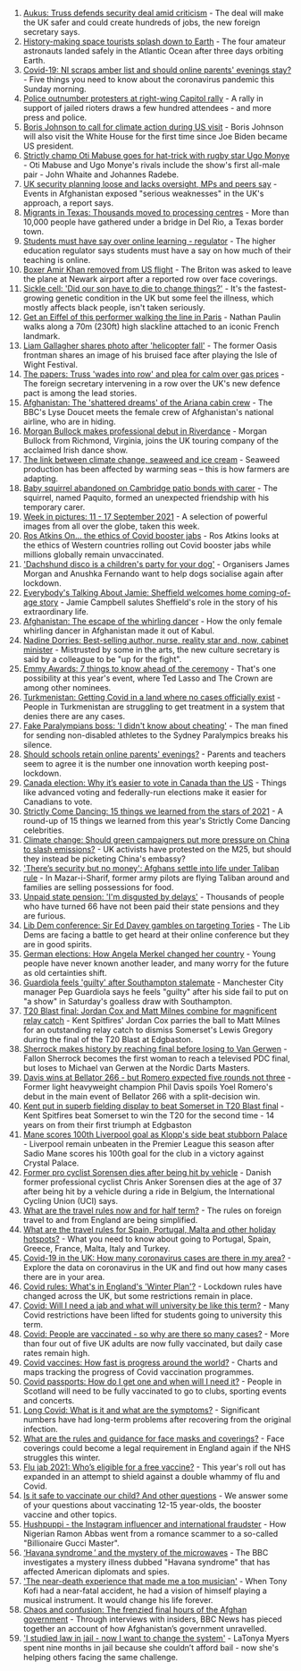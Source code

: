 1. [Aukus: Truss defends security deal amid criticism](https://www.bbc.co.uk/news/uk-58613195?at_medium=RSS&at_campaign=KARANGA) - The deal will make the UK safer and could create hundreds of jobs, the new foreign secretary says.
2. [History-making space tourists splash down to Earth](https://www.bbc.co.uk/news/world-us-canada-58612961?at_medium=RSS&at_campaign=KARANGA) - The four amateur astronauts landed safely in the Atlantic Ocean after three days orbiting Earth.
3. [Covid-19: NI scraps amber list and should online parents' evenings stay?](https://www.bbc.co.uk/news/uk-58613552?at_medium=RSS&at_campaign=KARANGA) - Five things you need to know about the coronavirus pandemic this Sunday morning.
4. [Police outnumber protesters at right-wing Capitol rally](https://www.bbc.co.uk/news/world-us-canada-58612965?at_medium=RSS&at_campaign=KARANGA) - A rally in support of jailed rioters draws a few hundred attendees - and more press and police.
5. [Boris Johnson to call for climate action during US visit](https://www.bbc.co.uk/news/uk-58613389?at_medium=RSS&at_campaign=KARANGA) - Boris Johnson will also visit the White House for the first time since Joe Biden became US president.
6. [Strictly champ Oti Mabuse goes for hat-trick with rugby star Ugo Monye](https://www.bbc.co.uk/news/entertainment-arts-58611007?at_medium=RSS&at_campaign=KARANGA) - Oti Mabuse and Ugo Monye's rivals include the show's first all-male pair - John Whaite and Johannes Radebe.
7. [UK security planning loose and lacks oversight, MPs and peers say](https://www.bbc.co.uk/news/uk-58612529?at_medium=RSS&at_campaign=KARANGA) - Events in Afghanistan exposed "serious weaknesses" in the UK's approach, a report says.
8. [Migrants in Texas: Thousands moved to processing centres](https://www.bbc.co.uk/news/world-us-canada-58612566?at_medium=RSS&at_campaign=KARANGA) - More than 10,000 people have gathered under a bridge in Del Rio, a Texas border town.
9. [Students must have say over online learning - regulator](https://www.bbc.co.uk/news/education-58600875?at_medium=RSS&at_campaign=KARANGA) - The higher education regulator says students must have a say on how much of their teaching is online.
10. [Boxer Amir Khan removed from US flight](https://www.bbc.co.uk/news/uk-58612530?at_medium=RSS&at_campaign=KARANGA) - The Briton was asked to leave the plane at Newark airport after a reported row over face coverings.
11. [Sickle cell: 'Did our son have to die to change things?'](https://www.bbc.co.uk/news/newsbeat-58599462?at_medium=RSS&at_campaign=KARANGA) - It's the fastest-growing genetic condition in the UK but some feel the illness, which mostly affects black people, isn't taken seriously.
12. [Get an Eiffel of this performer walking the line in Paris](https://www.bbc.co.uk/news/world-europe-58612966?at_medium=RSS&at_campaign=KARANGA) - Nathan Paulin walks along a 70m (230ft) high slackline attached to an iconic French landmark.
13. [Liam Gallagher shares photo after 'helicopter fall'](https://www.bbc.co.uk/news/entertainment-arts-58613394?at_medium=RSS&at_campaign=KARANGA) - The former Oasis frontman shares an image of his bruised face after playing the Isle of Wight Festival.
14. [The papers: Truss 'wades into row' and plea for calm over gas prices](https://www.bbc.co.uk/news/blogs-the-papers-58612636?at_medium=RSS&at_campaign=KARANGA) - The foreign secretary intervening in a row over the UK's new defence pact is among the lead stories.
15. [Afghanistan: The 'shattered dreams' of the Ariana cabin crew](https://www.bbc.co.uk/news/world-middle-east-58599522?at_medium=RSS&at_campaign=KARANGA) - The BBC's Lyse Doucet meets the female crew of Afghanistan's national airline, who are in hiding.
16. [Morgan Bullock makes professional debut in Riverdance](https://www.bbc.co.uk/news/entertainment-arts-58602633?at_medium=RSS&at_campaign=KARANGA) - Morgan Bullock from Richmond, Virginia, joins the UK touring company of the acclaimed Irish dance show.
17. [The link between climate change, seaweed and ice cream](https://www.bbc.co.uk/news/stories-58582499?at_medium=RSS&at_campaign=KARANGA) - Seaweed production has been affected by warming seas – this is how farmers are adapting.
18. [Baby squirrel abandoned on Cambridge patio bonds with carer](https://www.bbc.co.uk/news/uk-england-cambridgeshire-58599762?at_medium=RSS&at_campaign=KARANGA) - The squirrel, named Paquito, formed an unexpected friendship with his temporary carer.
19. [Week in pictures: 11 - 17 September 2021](https://www.bbc.co.uk/news/in-pictures-58597718?at_medium=RSS&at_campaign=KARANGA) - A selection of powerful images from all over the globe, taken this week.
20. [Ros Atkins On… the ethics of Covid booster jabs](https://www.bbc.co.uk/news/health-58598166?at_medium=RSS&at_campaign=KARANGA) - Ros Atkins looks at the ethics of Western countries rolling out Covid booster jabs while millions globally remain unvaccinated.
21. ['Dachshund disco is a children's party for your dog'](https://www.bbc.co.uk/news/uk-england-leicestershire-58547748?at_medium=RSS&at_campaign=KARANGA) - Organisers James Morgan and Anushka Fernando want to help dogs socialise again after lockdown.
22. [Everybody's Talking About Jamie: Sheffield welcomes home coming-of-age story](https://www.bbc.co.uk/news/uk-england-south-yorkshire-58570178?at_medium=RSS&at_campaign=KARANGA) - Jamie Campbell salutes Sheffield's role in the story of his extraordinary life.
23. [Afghanistan: The escape of the whirling dancer](https://www.bbc.co.uk/news/world-asia-58602631?at_medium=RSS&at_campaign=KARANGA) - How the only female whirling dancer in Afghanistan made it out of Kabul.
24. [Nadine Dorries: Best-selling author, nurse, reality star and, now, cabinet minister](https://www.bbc.co.uk/news/uk-politics-58594042?at_medium=RSS&at_campaign=KARANGA) - Mistrusted by some in the arts, the new culture secretary is said by a colleague to be "up for the fight".
25. [Emmy Awards: 7 things to know ahead of the ceremony](https://www.bbc.co.uk/news/entertainment-arts-57926660?at_medium=RSS&at_campaign=KARANGA) - That's one possibility at this year's event, where Ted Lasso and The Crown are among other nominees.
26. [Turkmenistan: Getting Covid in a land where no cases officially exist](https://www.bbc.co.uk/news/world-asia-58583212?at_medium=RSS&at_campaign=KARANGA) - People in Turkmenistan are struggling to get treatment in a system that denies there are any cases.
27. [Fake Paralympians boss: 'I didn't know about cheating'](https://www.bbc.co.uk/news/stories-58598677?at_medium=RSS&at_campaign=KARANGA) - The man fined for sending non-disabled athletes to the Sydney Paralympics breaks his silence.
28. [Should schools retain online parents' evenings?](https://www.bbc.co.uk/news/technology-58104500?at_medium=RSS&at_campaign=KARANGA) - Parents and teachers seem to agree it is the number one innovation worth keeping post-lockdown.
29. [Canada election: Why it’s easier to vote in Canada than the US](https://www.bbc.co.uk/news/world-us-canada-58589809?at_medium=RSS&at_campaign=KARANGA) - Things like advanced voting and federally-run elections make it easier for Canadians to vote.
30. [Strictly Come Dancing: 15 things we learned from the stars of 2021](https://www.bbc.co.uk/news/entertainment-arts-58271367?at_medium=RSS&at_campaign=KARANGA) - A round-up of 15 things we learned from this year's Strictly Come Dancing celebrities.
31. [Climate change: Should green campaigners put more pressure on China to slash emissions?](https://www.bbc.co.uk/news/science-environment-58584976?at_medium=RSS&at_campaign=KARANGA) - UK activists have protested on the M25, but should they instead be picketing China's embassy?
32. ['There’s security but no money': Afghans settle into life under Taliban rule](https://www.bbc.co.uk/news/world-asia-58597432?at_medium=RSS&at_campaign=KARANGA) - In Mazar-i-Sharif, former army pilots are flying Taliban around and families are selling possessions for food.
33. [Unpaid state pension: 'I'm disgusted by delays'](https://www.bbc.co.uk/news/business-58598046?at_medium=RSS&at_campaign=KARANGA) - Thousands of people who have turned 66 have not been paid their state pensions and they are furious.
34. [Lib Dem conference: Sir Ed Davey gambles on targeting Tories](https://www.bbc.co.uk/news/uk-politics-58601889?at_medium=RSS&at_campaign=KARANGA) - The Lib Dems are facing a battle to get heard at their online conference but they are in good spirits.
35. [German elections: How Angela Merkel changed her country](https://www.bbc.co.uk/news/world-europe-58597504?at_medium=RSS&at_campaign=KARANGA) - Young people have never known another leader, and many worry for the future as old certainties shift.
36. [Guardiola feels 'guilty' after Southampton stalemate](https://www.bbc.co.uk/sport/football/58611848?at_medium=RSS&at_campaign=KARANGA) - Manchester City manager Pep Guardiola says he feels "guilty" after his side fail to put on "a show" in Saturday's goalless draw with Southampton.
37. [T20 Blast final: Jordan Cox and Matt Milnes combine for magnificent relay catch](https://www.bbc.co.uk/sport/av/cricket/58612343?at_medium=RSS&at_campaign=KARANGA) - Kent Spitfires' Jordan Cox parries the ball to Matt Milnes for an outstanding relay catch to dismiss Somerset's Lewis Gregory during the final of the T20 Blast at Edgbaston.
38. [Sherrock makes history by reaching final before losing to Van Gerwen](https://www.bbc.co.uk/sport/darts/58612539?at_medium=RSS&at_campaign=KARANGA) - Fallon Sherrock becomes the first woman to reach a televised PDC final, but loses to Michael van Gerwen at the Nordic Darts Masters.
39. [Davis wins at Bellator 266 - but Romero expected five rounds not three](https://www.bbc.co.uk/sport/mixed-martial-arts/58613984?at_medium=RSS&at_campaign=KARANGA) - Former light heavyweight champion Phil Davis spoils Yoel Romero's debut in the main event of Bellator 266 with a split-decision win.
40. [Kent put in superb fielding display to beat Somerset in T20 Blast final](https://www.bbc.co.uk/sport/cricket/58609102?at_medium=RSS&at_campaign=KARANGA) - Kent Spitfires beat Somerset to win the T20 for the second time - 14 years on from their first triumph at Edgbaston
41. [Mane scores 100th Liverpool goal as Klopp's side beat stubborn Palace](https://www.bbc.co.uk/sport/football/58525384?at_medium=RSS&at_campaign=KARANGA) - Liverpool remain unbeaten in the Premier League this season after Sadio Mane scores his 100th goal for the club in a victory against Crystal Palace.
42. [Former pro cyclist Sorensen dies after being hit by vehicle](https://www.bbc.co.uk/sport/cycling/58612748?at_medium=RSS&at_campaign=KARANGA) - Danish former professional cyclist Chris Anker Sorensen dies at the age of 37 after being hit by a vehicle during a ride in Belgium, the International Cycling Union (UCI) says.
43. [What are the travel rules now and for half term?](https://www.bbc.co.uk/news/explainers-52544307?at_medium=RSS&at_campaign=KARANGA) - The rules on foreign travel to and from England are being simplified.
44. [What are the travel rules for Spain, Portugal, Malta and other holiday hotspots?](https://www.bbc.co.uk/news/explainers-56997931?at_medium=RSS&at_campaign=KARANGA) - What you need to know about going to Portugal, Spain, Greece, France, Malta, Italy and Turkey.
45. [Covid-19 in the UK: How many coronavirus cases are there in my area?](https://www.bbc.co.uk/news/uk-51768274?at_medium=RSS&at_campaign=KARANGA) - Explore the data on coronavirus in the UK and find out how many cases there are in your area.
46. [Covid rules: What's in England's 'Winter Plan'?](https://www.bbc.co.uk/news/explainers-52530518?at_medium=RSS&at_campaign=KARANGA) - Lockdown rules have changed across the UK, but some restrictions remain in place.
47. [Covid: Will I need a jab and what will university be like this term?](https://www.bbc.co.uk/news/explainers-52753913?at_medium=RSS&at_campaign=KARANGA) - Many Covid restrictions have been lifted for students going to university this term.
48. [Covid: People are vaccinated - so why are there so many cases?](https://www.bbc.co.uk/news/health-55045639?at_medium=RSS&at_campaign=KARANGA) - More than four out of five UK adults are now fully vaccinated, but daily case rates remain high.
49. [Covid vaccines: How fast is progress around the world?](https://www.bbc.co.uk/news/world-56237778?at_medium=RSS&at_campaign=KARANGA) - Charts and maps tracking the progress of Covid vaccination programmes.
50. [Covid passports: How do I get one and when will I need it?](https://www.bbc.co.uk/news/explainers-55718553?at_medium=RSS&at_campaign=KARANGA) - People in Scotland will need to be fully vaccinated to go to clubs, sporting events and concerts.
51. [Long Covid: What is it and what are the symptoms?](https://www.bbc.co.uk/news/health-57833394?at_medium=RSS&at_campaign=KARANGA) - Significant numbers have had long-term problems after recovering from the original infection.
52. [What are the rules and guidance for face masks and coverings?](https://www.bbc.co.uk/news/health-51205344?at_medium=RSS&at_campaign=KARANGA) - Face coverings could become a legal requirement in England again if the NHS struggles this winter.
53. [Flu jab 2021: Who’s eligible for a free vaccine?](https://www.bbc.co.uk/news/health-53847025?at_medium=RSS&at_campaign=KARANGA) - This year's roll out has expanded in an attempt to shield against a double whammy of flu and Covid.
54. [Is it safe to vaccinate our child? And other questions](https://www.bbc.co.uk/news/world-asia-china-51176409?at_medium=RSS&at_campaign=KARANGA) - We answer some of your questions about vaccinating 12-15 year-olds, the booster vaccine and other topics.
55. [Hushpuppi - the Instagram influencer and international fraudster](https://www.bbc.co.uk/news/world-africa-58553109?at_medium=RSS&at_campaign=KARANGA) - How Nigerian Ramon Abbas went from a romance scammer to a so-called "Billionaire Gucci Master".
56. [‘Havana syndrome ’ and the mystery of the microwaves](https://www.bbc.co.uk/news/world-58396698?at_medium=RSS&at_campaign=KARANGA) - The BBC investigates a mystery illness dubbed "Havana syndrome" that has affected American diplomats and spies.
57. ['The near-death experience that made me a top musician'](https://www.bbc.co.uk/news/stories-58465559?at_medium=RSS&at_campaign=KARANGA) - When Tony Kofi had a near-fatal accident, he had a vision of himself playing a musical instrument. It would change his life forever.
58. [Chaos and confusion: The frenzied final hours of the Afghan government](https://www.bbc.co.uk/news/world-asia-58477131?at_medium=RSS&at_campaign=KARANGA) - Through interviews with insiders, BBC News has pieced together an account of how Afghanistan’s government unravelled.
59. ['I studied law in jail - now I want to change the system'](https://www.bbc.co.uk/news/stories-58311196?at_medium=RSS&at_campaign=KARANGA) - LaTonya Myers spent nine months in jail because she couldn’t afford bail - now she's helping others facing the same challenge.
